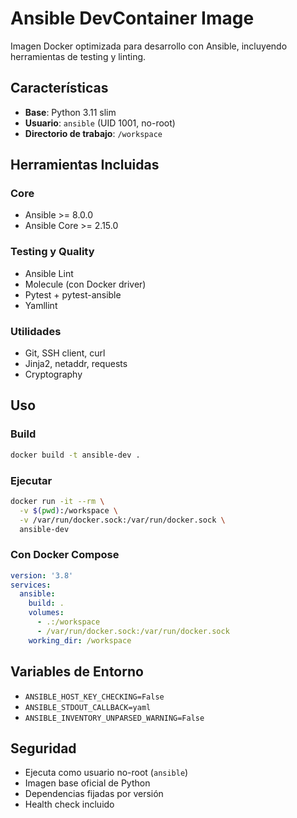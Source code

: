 # Ansible DevContainer Image

Imagen Docker optimizada para desarrollo con Ansible, incluyendo herramientas de testing y linting.

## Características

- **Base**: Python 3.11 slim
- **Usuario**: `ansible` (UID 1001, no-root)
- **Directorio de trabajo**: `/workspace`

## Herramientas Incluidas

### Core
- Ansible >= 8.0.0
- Ansible Core >= 2.15.0

### Testing y Quality
- Ansible Lint
- Molecule (con Docker driver)
- Pytest + pytest-ansible
- Yamllint

### Utilidades
- Git, SSH client, curl
- Jinja2, netaddr, requests
- Cryptography

## Uso

### Build
```bash
docker build -t ansible-dev .
```

### Ejecutar
```bash
docker run -it --rm \
  -v $(pwd):/workspace \
  -v /var/run/docker.sock:/var/run/docker.sock \
  ansible-dev
```

### Con Docker Compose
```yaml
version: '3.8'
services:
  ansible:
    build: .
    volumes:
      - .:/workspace
      - /var/run/docker.sock:/var/run/docker.sock
    working_dir: /workspace
```

## Variables de Entorno

- `ANSIBLE_HOST_KEY_CHECKING=False`
- `ANSIBLE_STDOUT_CALLBACK=yaml`
- `ANSIBLE_INVENTORY_UNPARSED_WARNING=False`

## Seguridad

- Ejecuta como usuario no-root (`ansible`)
- Imagen base oficial de Python
- Dependencias fijadas por versión
- Health check incluido
